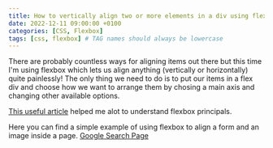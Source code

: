 ```yaml
---
title: How to vertically align two or more elements in a div using flexbox?
date: 2022-12-11 09:00:00 +0100
categories: [CSS, Flexbox]
tags: [css, flexbox] # TAG names should always be lowercase
---
```


There are probably countless ways for aligning items out there but this time I'm using flexbox which lets us align anything (vertically or horizontally) quite painlessly!
The only thing we need to do is to put our items in a flex div and choose how we want to arrange them by chosing a main axis and changing other available options.

[This useful article](https://css-tricks.com/snippets/css/a-guide-to-flexbox/) helped me alot to understand flexbox principals.

Here you can find a simple example of using flexbox to align a form and an image inside a page.
[Google Search Page](https://jsfiddle.net/r2qen9t5/6/)
